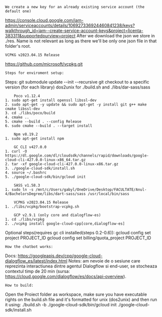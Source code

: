     We create a new key for an already existing service account (the default one)
https://console.cloud.google.com/iam-admin/serviceaccounts/details/106927336924460841238/keys?walkthrough_id=iam--create-service-account-keys&project=licenta-383311&supportedpurview=project
    After we download the json we store in ./res. Name is not relevant as long as there we'll be only one json 
file in that folder's root.

    VCPKG v2023.04.15 Release
https://github.com/microsoft/vcpkg.git

    Steps for enviroment setup:
Steps:
    git submodule update --init --recursive
    git checkout to a specific version (for each library)
    dos2unix for ./build.sh and ./libs/dar-sass/sass

        Poco v1.12.4
    1. sudo apt-get install openssl libssl-dev
    2. sudo apt-get -y update && sudo apt-get -y install git g++ make cmake libssl-dev
    3. cd ./libs/poco/build
    4. cmake ..
    5. cmake --build . --config Release
    6. sudo cmake --build . --target install

        Npm v8.19.2
    1. sudo apt-get install npm

        GC CLI v427.0.0
    1. curl -O https://dl.google.com/dl/cloudsdk/channels/rapid/downloads/google-cloud-cli-427.0.0-linux-x86_64.tar.gz
    2. tar -xf google-cloud-cli-427.0.0-linux-x86.tar.gz
    3. ./google-cloud-sdk/install.sh
    4. source ~/.bashrc
    5. ./google-cloud-sdk/bin/gcloud init

        SASS v1.58.3
    1. sudo ln -s /mnt/c/Users/gabyl/OneDrive/Desktop/FACULTATE/Anul-4/BachelorsDegree/libs/dart-sass/sass /usr/local/bin/sass

        VCPKG v2023.04.15 Release
    1. ./libs/vcpkg/bootstrap-vcpkg.sh

        GCP v2.9.1 (only core and dialogflow-es)
    1. cd ./libs/vcpkg
    2. ./vcpkg install google-cloud-cpp[core,dialogflow-es]

Optional steps(requires gc cli installed(steps 0.2-0.6)):
gcloud config set project PROJECT_ID
gcloud config set billing/quota_project PROJECT_ID

    How the chatbot works:
Docs: https://googleapis.dev/cpp/google-cloud-dialogflow_es/latest/index.html
Notes: am nevoie de o sesiune care reprezinta interactiunea dintre agentul Dialogflow si end-user, se stocheaza contextul
timp de 20 min (sursa: https://cloud.google.com/dialogflow/es/docs/api-overview). 

    How to build:
Open the Proiect folder as workspace, make sure you have executable rights on the build.sh file and it's formatted for unix (dos2unix) and then run it using: ./build.sh -b ./google-cloud-sdk/bin/gcloud init ./google-cloud-sdk/install.sh
